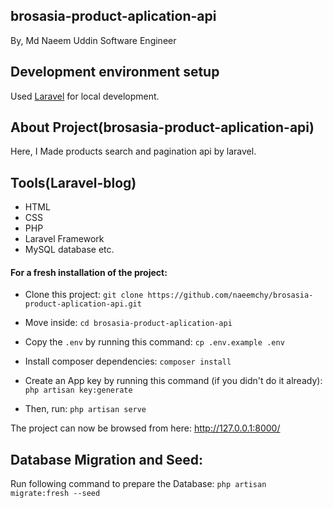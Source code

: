 ## brosasia-product-aplication-api
By, Md Naeem Uddin
Software Engineer

## Development environment setup
Used [Laravel](https://laravel.com/docs/9.x) for local development.

## About Project(brosasia-product-aplication-api)
Here, I Made products search and pagination api by laravel.

## Tools(Laravel-blog)
- HTML
- CSS
- PHP
- Laravel Framework
- MySQL database etc.

#### For a fresh installation of the project: 
- Clone this project:
    `git clone https://github.com/naeemchy/brosasia-product-aplication-api.git`

- Move inside:
    `cd brosasia-product-aplication-api`

- Copy the `.env` by running this command:
    `cp .env.example .env`

- Install composer dependencies:
    `composer install`
    
- Create an App key by running this command (if you didn't do it already):
    `php artisan key:generate`
    
- Then, run:
    `php artisan serve`

The project can now be browsed from here: http://127.0.0.1:8000/

## Database Migration and Seed:
Run following command to prepare the Database:
    `php artisan migrate:fresh --seed`